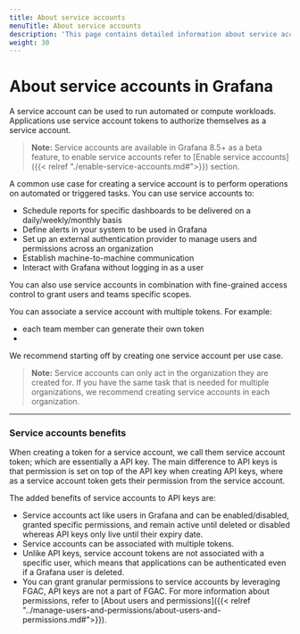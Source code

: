 ```yaml
---
title: About service accounts
menuTitle: About service accounts
description: 'This page contains detailed information about service accounts in Grafana'
weight: 30
---
```


# About service accounts in Grafana

A service account can be used to run automated or compute workloads. Applications use service account tokens to authorize themselves as a service account.

> **Note:** Service accounts are available in Grafana 8.5+ as a beta feature, to enable service accounts refer to [Enable service accounts]({{< relref "./enable-service-accounts.md#">}}) section.

A common use case for creating a service account is to perform operations on automated or triggered tasks. You can use service accounts to:

- Schedule reports for specific dashboards to be delivered on a daily/weekly/monthly basis
- Define alerts in your system to be used in Grafana
- Set up an external authentication provider to manage users and permissions across an organization
- Establish machine-to-machine communication
- Interact with Grafana without logging in as a user

You can also use service accounts in combination with fine-grained access control to grant users and teams specific scopes.

You can associate a service account with multiple tokens. For example:

- each team member can generate their own token
-

We recommend starting off by creating one service account per use case.

> **Note:** Service accounts can only act in the organization they are created for. If you have the same task that is needed for multiple organizations, we recommend creating service accounts in each organization.

---

### Service accounts benefits

When creating a token for a service account, we call them service account token; which are essentially a API key. The main difference to API keys is that permission is set on top of the API key when creating API keys, where as a service account token gets their permission from the service account.

The added benefits of service accounts to API keys are:

- Service accounts act like users in Grafana and can be enabled/disabled, granted specific permissions, and remain active until deleted or disabled whereas API keys only live until their expiry date.
- Service accounts can be associated with multiple tokens.
- Unlike API keys, service account tokens are not associated with a specific user, which means that applications can be authenticated even if a Grafana user is deleted.
- You can grant granular permissions to service accounts by leveraging FGAC, API keys are not a part of FGAC. For more information about permissions, refer to [About users and permissions]({{< relref "../manage-users-and-permissions/about-users-and-permissions.md#">}}).
